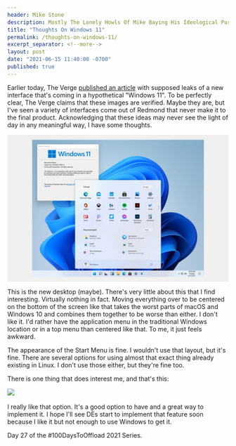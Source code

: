 ```yaml
---
header: Mike Stone
description: Mostly The Lonely Howls Of Mike Baying His Ideological Purity At The Moon
title: "Thoughts On Windows 11"
permalink: /thoughts-on-windows-11/
excerpt_separator: <!--more-->
layout: post
date: "2021-06-15 11:40:00 -0700"
published: true
---
```


Earlier today, The Verge [published an article](https://www.theverge.com/2021/6/15/22535123/microsoft-windows-11-leak-screenshots-start-menu) with supposed leaks of a new interface that's coming in a hypothetical "Windows 11". To be perfectly clear, The Verge claims that these images are verified. Maybe they are, but I've seen a variety of interfaces come out of Redmond that never make it to the final product. Acknowledging that these ideas may never see the light of day in any meaningful way, I have some thoughts.

<!--more-->

<img align="middle" src="/assets/images/windows11start.webp">

This is the new desktop (maybe). There's very little about this that I find interesting. Virtually nothing in fact. Moving everything over to be centered on the bottom of the screen like that takes the worst parts of macOS and Windows 10 and combines them together to be worse than either. I don't like it. I'd rather have the application menu in the traditional Windows location or in a top menu than centered like that. To me, it just feels awkward.

The appearance of the Start Menu is fine. I wouldn't use that layout, but it's fine. There are several options for using almost that exact thing already existing in Linux. I don't use those either, but they're fine too.

There is one thing that does interest me, and that's this:

<img src="middle" src="/assets/images/windows11snap.gif">

I really like that option. It's a good option to have and a great way to implement it. I hope I'll see DEs start to implement that feature soon because I like it but not enough to use Windows to get it.

Day 27 of the #100DaysToOffload 2021 Series.
